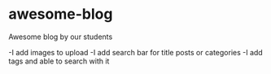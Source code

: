 # awesome-blog
Awesome blog by our students

-I add images to upload 
-I add search bar for title posts or categories
-I add tags and able to search with it

